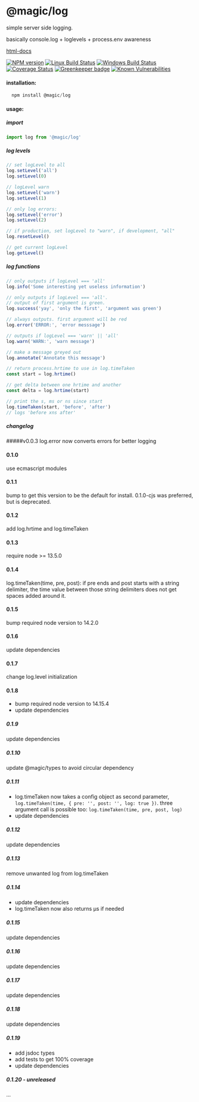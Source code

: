 # @magic/log

simple server side logging.

basically console.log + loglevels + process.env awareness

[html-docs](https://magic.github.io/log)

[![NPM version][npm-image]][npm-url]
[![Linux Build Status][travis-image]][travis-url]
[![Windows Build Status][appveyor-image]][appveyor-url]
[![Coverage Status][coveralls-image]][coveralls-url]
[![Greenkeeper badge][greenkeeper-image]][greenkeeper-url]
[![Known Vulnerabilities][snyk-image]][snyk-url]

[npm-image]: https://img.shields.io/npm/v/@magic/log.svg
[npm-url]: https://www.npmjs.com/package/@magic/log
[travis-image]: https://img.shields.io/travis/com/magic/log/master
[travis-url]: https://travis-ci.com/magic/log
[appveyor-image]: https://img.shields.io/appveyor/ci/magic/log/master.svg
[appveyor-url]: https://ci.appveyor.com/project/magic/log/branch/master
[coveralls-image]: https://coveralls.io/repos/github/magic/log/badge.svg
[coveralls-url]: https://coveralls.io/github/magic/log
[greenkeeper-image]: https://badges.greenkeeper.io/magic/log.svg
[greenkeeper-url]: https://badges.greenkeeper.io/magic/log.svg
[snyk-image]: https://snyk.io/test/github/magic/log/badge.svg
[snyk-url]: https://snyk.io/test/github/magic/log

#### installation:

```javascript
  npm install @magic/log
```

#### usage:

##### import

```javascript
import log from '@magic/log'
```

##### log levels

```javascript
// set logLevel to all
log.setLevel('all')
log.setLevel(0)

// logLevel warn
log.setLevel('warn')
log.setLevel(1)

// only log errors:
log.setLevel('error')
log.setLevel(2)

// if production, set logLevel to "warn", if development, "all"
log.resetLevel()

// get current logLevel
log.getLevel()
```

##### log functions

```javascript
// only outputs if logLevel === 'all'
log.info('Some interesting yet useless information')

// only outputs if logLevel === 'all'.
// output of first argument is green.
log.success('yay', 'only the first', 'argument was green')

// always outputs. first argument will be red
log.error('ERROR:', 'error messsage')

// outputs if logLevel === 'warn' || 'all'
log.warn('WARN:', 'warn message')

// make a message greyed out
log.annotate('Annotate this message')

// return process.hrtime to use in log.timeTaken
const start = log.hrtime()

// get delta between one hrtime and another
const delta = log.hrtime(start)

// print the s, ms or ns since start
log.timeTaken(start, 'before', 'after')
// logs 'before xns after'
```

##### changelog

#####v0.0.3
log.error now converts errors for better logging

#### 0.1.0

use ecmascript modules

#### 0.1.1

bump to get this version to be the default for install.
0.1.0-cjs was preferred, but is deprecated.

#### 0.1.2

add log.hrtime and log.timeTaken

#### 0.1.3

require node >= 13.5.0

#### 0.1.4

log.timeTaken(time, pre, post):
if pre ends and post starts with a string delimiter,
the time value between those string delimiters does not get spaces added around it.

#### 0.1.5

bump required node version to 14.2.0

#### 0.1.6

update dependencies

#### 0.1.7

change log.level initialization

#### 0.1.8

- bump required node version to 14.15.4
- update dependencies

##### 0.1.9

update dependencies

##### 0.1.10

update @magic/types to avoid circular dependency

##### 0.1.11

- log.timeTaken now takes a config object as second parameter, `log.timeTaken(time, { pre: '', post: '', log: true })`. three argument call is possible too: `log.timeTaken(time, pre, post, log)`
- update dependencies

##### 0.1.12

update dependencies

##### 0.1.13

remove unwanted log from log.timeTaken

##### 0.1.14

- update dependencies
- log.timeTaken now also returns μs if needed

##### 0.1.15

update dependencies

##### 0.1.16

update dependencies

##### 0.1.17

update dependencies

##### 0.1.18

update dependencies

##### 0.1.19

- add jsdoc types
- add tests to get 100% coverage
- update dependencies

##### 0.1.20 - unreleased

...
